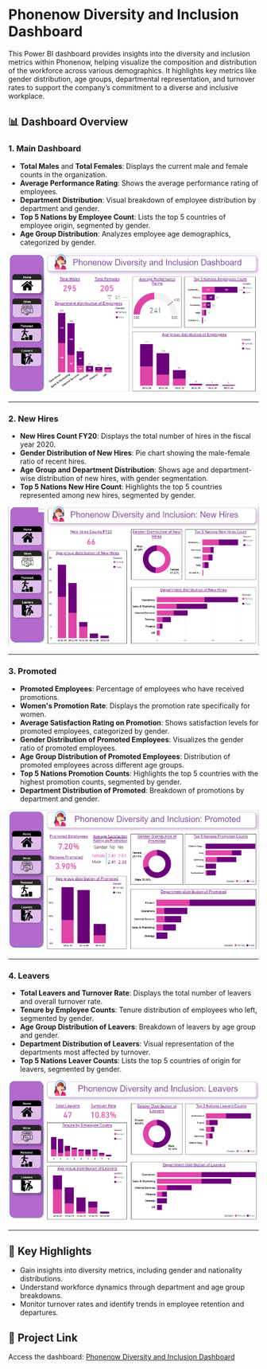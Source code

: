 # Phonenow Diversity and Inclusion Dashboard

This Power BI dashboard provides insights into the diversity and inclusion metrics within Phonenow, helping visualize the composition and distribution of the workforce across various demographics. It highlights key metrics like gender distribution, age groups, departmental representation, and turnover rates to support the company’s commitment to a diverse and inclusive workplace.

## 📊 Dashboard Overview

### 1. **Main Dashboard**
   - **Total Males** and **Total Females**: Displays the current male and female counts in the organization.
   - **Average Performance Rating**: Shows the average performance rating of employees.
   - **Department Distribution**: Visual breakdown of employee distribution by department and gender.
   - **Top 5 Nations by Employee Count**: Lists the top 5 countries of employee origin, segmented by gender.
   - **Age Group Distribution**: Analyzes employee age demographics, categorized by gender.

![Main Dashboard](./Diversity%20and%20Inclusion%20dash%20Page1.png) 

---

### 2. **New Hires**
   - **New Hires Count FY20**: Displays the total number of hires in the fiscal year 2020.
   - **Gender Distribution of New Hires**: Pie chart showing the male-female ratio of recent hires.
   - **Age Group and Department Distribution**: Shows age and department-wise distribution of new hires, with gender segmentation.
   - **Top 5 Nations New Hire Count**: Highlights the top 5 countries represented among new hires, segmented by gender.

![New Hires Dashboard](./Diversity%20and%20Inclusion%20dash%20Page2.png)  

---

### 3. **Promoted**
   - **Promoted Employees**: Percentage of employees who have received promotions.
   - **Women's Promotion Rate**: Displays the promotion rate specifically for women.
   - **Average Satisfaction Rating on Promotion**: Shows satisfaction levels for promoted employees, categorized by gender.
   - **Gender Distribution of Promoted Employees**: Visualizes the gender ratio of promoted employees.
   - **Age Group Distribution of Promoted Employees**: Distribution of promoted employees across different age groups.
   - **Top 5 Nations Promotion Counts**: Highlights the top 5 countries with the highest promotion counts, segmented by gender.
   - **Department Distribution of Promoted**: Breakdown of promotions by department and gender.

![Promoted Dashboard](./Diversity%20and%20Inclusion%20dash%20Page3.png)

---

### 4. **Leavers**
   - **Total Leavers and Turnover Rate**: Displays the total number of leavers and overall turnover rate.
   - **Tenure by Employee Counts**: Tenure distribution of employees who left, segmented by gender.
   - **Age Group Distribution of Leavers**: Breakdown of leavers by age group and gender.
   - **Department Distribution of Leavers**: Visual representation of the departments most affected by turnover.
   - **Top 5 Nations Leaver Counts**: Lists the top 5 countries of origin for leavers, segmented by gender.

![Leavers Dashboard](./Diversity%20and%20Inclusion%20dash%20Page4.png)  

---

## 📌 Key Highlights
- Gain insights into diversity metrics, including gender and nationality distributions.
- Understand workforce dynamics through department and age group breakdowns.
- Monitor turnover rates and identify trends in employee retention and departures.


## 🔗 Project Link
Access the dashboard: [Phonenow Diversity and Inclusion Dashboard](https://github.com/YourUsername/Phonenow-Diversity-Dashboard)
